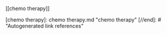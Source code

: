 [[chemo therapy]]

[//begin]: # "Autogenerated link references for markdown compatibility"
[chemo therapy]: chemo therapy.md "chemo therapy"
[//end]: # "Autogenerated link references"